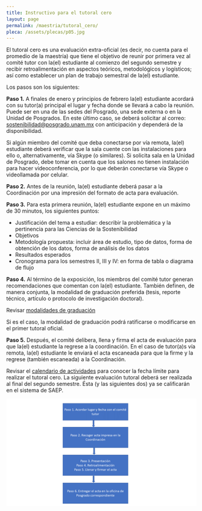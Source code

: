 ```yaml
---
title: Instructivo para el tutoral cero
layout: page
permalink: /maestria/tutoral_cero/
pleca: /assets/plecas/p05.jpg
---
```



El tutoral cero es una evaluación extra-oficial (es decir, no cuenta para el promedio de la maestría) 
que tiene el objetivo de reunir por primera vez al comité tutor con la(el) estudiante al comienzo del 
segundo semestre y recibir retroalimentación en aspectos teóricos, metodológicos y logísticos; así como 
establecer un plan de trabajo semestral de la(el) estudiante. 

Los pasos son los siguientes:

**Paso 1.** A finales de enero y principios de febrero la(el) estudiante acordará con su tutor(a) principal 
el lugar y fecha donde se llevará a cabo la reunión. Puede ser en una de las sedes del Posgrado, una sede 
externa o en la Unidad de Posgrados. En este último caso, se deberá solicitar al correo: <sostenibilidad@posgrado.unam.mx> 
con anticipación y dependerá de la disponibilidad. 

Si algún miembro del comité que deba conectarse por vía remota, la(el) estudiante deberá verificar que la sala 
cuente con las instalaciones para ello o, alternativamente, vía Skype (o similares). Si solicita sala en la Unidad 
de Posgrado, debe tomar en cuenta que los salones no tienen instalación para hacer videoconferencia, por lo que 
deberán conectarse vía Skype o videollamada por celular. 

**Paso 2.** Antes de la reunión, la(el) estudiante deberá pasar a la Coordinación por una impresión del formato de 
acta para evaluación.

**Paso 3.** Para esta primera reunión, la(el) estudiante expone en un máximo de 30 minutos, los siguientes puntos:

 - Justificación del tema a estudiar: describir la problemática y la pertinencia para las Ciencias de la Sostenibilidad
 - Objetivos
 - Metodología propuesta: incluir área de estudio, tipo de datos, forma de obtención de los datos, forma de análisis de 
   los datos
 - Resultados esperados
 - Cronograma para los semestres II, III y IV: en forma de tabla o diagrama de flujo

**Paso 4.** Al término de la exposición, los miembros del comité tutor generan recomendaciones que comentan con la(el) 
estudiante. También definen, de manera conjunta, la modalidad de graduación preferida (tesis, reporte técnico, artículo 
o protocolo de investigación doctoral). 

Revisar [modalidades de graduación](/maestria/modalidades_graduacion/)

Si es el caso, la modalidad de graduación podrá ratificarse o modificarse en el primer tutoral oficial.

**Paso 5.** Después, el comité delibera, llena y firma el acta de evaluación para que la(el) estudiante la regrese a 
la coordinación. En el caso de tutor(a)s vía remota, la(el) estudiante le enviará el acta escaneada para que la firme y 
la regrese (también escaneada) a la Coordinación. 

Revisar el [calendario de actividades](/posgrado/calendario2/) para conocer la fecha límite para realizar el tutoral cero. La siguiente evaluación tutoral deberá ser realizada al final del segundo semestre. Ésta (y las siguientes dos) ya se calificarán en el sistema de SAEP. 

![Diagrama de procedimiento para tutoral cero](diagrama_tutoral_cero.png)
